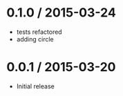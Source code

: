 
0.1.0 / 2015-03-24
==================

  * tests refactored
  * adding circle

0.0.1 / 2015-03-20
==================

  * Initial release
